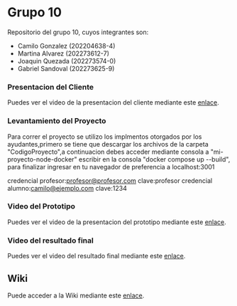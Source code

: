 # Grupo 10

Repositorio del grupo 10, cuyos integrantes son:

* Camilo Gonzalez (202204638-4)
* Martina Alvarez (202273612-7)
* Joaquin Quezada (202273574-0)
* Gabriel Sandoval (202273625-9)

### Presentacion del Cliente

Puedes ver el video de la presentacion del cliente mediante este [enlace](https://aula.usm.cl/mod/resource/view.php?id=6322574).

### Levantamiento del Proyecto

Para correr el proyecto se utilizo los implmentos otorgados por los ayudantes,primero se tiene que descargar los archivos de la carpeta "CodigoProyecto",a continuacion debes acceder mediante consola a "mi-proyecto-node-docker" escribir en la consola "docker compose up --build", para finalizar ingresar en tu navegador de preferencia a localhost:3001

credencial profesor:profesor@profesor.com    clave:profesor
credencial alumno:camilo@ejemplo.com clave:1234
  


### Video del Prototipo

Puedes ver el video de la presentacion del prototipo mediante este [enlace](https://www.youtube.com/watch?v=B3q-XpeDJEo).

### Video del resultado final

Puedes ver el video del resultado final mediante este [enlace](https://youtu.be/Co9uSnZdtd0).

## Wiki

Puede acceder a la Wiki mediante este [enlace](https://github.com/Shoripann/GRUPO10-2025-PROYINF/wiki#grupo-10).
